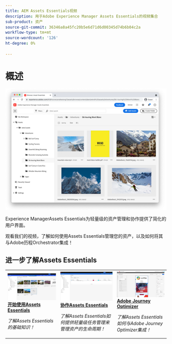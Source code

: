 ```yaml
---
title: AEM Assets Essentials视频
description: 用于Adobe Experience Manager Assets Essentials的视频集合
sub-product: 资产
source-git-commit: 36346a8a45fc20b5e6d71d6d00345d74b6b04c2a
workflow-type: tm+mt
source-wordcount: '126'
ht-degree: 0%

---
```



# 概述

![Assets Essentials](./assets/overview/hero.png)

Experience ManagerAssets Essentials为轻量级的资产管理和协作提供了简化的用户界面。

观看我们的视频，了解如何使用Assets Essentials管理您的资产，以及如何将其与Adobe历程Orchestrator集成！

## 进一步了解Assets Essentials

<table>
<td>
   <a href="./basics/managing.md">
   <img alt="开始使用Assets Essentials" src="./assets/overview/getting-started.png" />
   </a>
   <div>
      <a href="./basics/managing.md">
      <strong>开始使用Assets Essentials</strong>
      </a>
   </div>
   <p>
      <em>了解Assets Essentials的基础知识！</em>
   </p>
</td>
<td>
   <a href="./basics/collaborating.md">
   <img alt="" src="./assets/overview/collaboration.png"/>
   </a>
   <div>
      <a href="./basics/collaborating.md">
      <strong>协作Assets Essentials</strong>
      </a>
   </div>
   <p>
      <em>了解Assets Essentials如何提供轻量级任务管理来管理资产的生命周期！</em>
   <p>
</td>
<td>
   <a href="https://experienceleague.adobe.com/docs/journey-optimizer-learn/tutorials/create-messages/create-email-content-with-the-message-editor.html">
   <img alt="Adobe Journey Optimizer" src="./assets/overview/adobe-journey-optimizer.png" />
   </a>
   <div>
      <a href="https://experienceleague.adobe.com/docs/journey-optimizer-learn/tutorials/create-messages/create-email-content-with-the-message-editor.html">
      <strong>Adobe Journey Optimizer</strong>
      </a>
   </div>
   <p>
      <em>了解Assets Essentials如何与Adobe Journey Optimizer集成！</em>
   <p>
</td>
</table>
